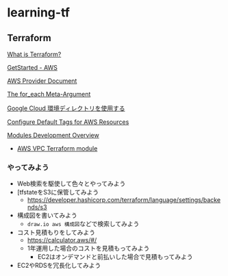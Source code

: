 # learning-tf

## Terraform
[What is Terraform?](https://developer.hashicorp.com/terraform/intro)

[GetStarted - AWS](https://developer.hashicorp.com/terraform/tutorials/aws-get-started)

[AWS Provider Document](https://registry.terraform.io/providers/hashicorp/aws/latest/docs)

[The for_each Meta-Argument](https://developer.hashicorp.com/terraform/language/meta-arguments/for_each)

[Google Cloud 環境ディレクトリを使用する](https://cloud.google.com/docs/terraform/best-practices-for-terraform#environment-directories)

[Configure Default Tags for AWS Resources](https://developer.hashicorp.com/terraform/tutorials/aws/aws-default-tags)

[Modules Development Overview](https://developer.hashicorp.com/terraform/language/modules/develop)

- [AWS VPC Terraform module](https://registry.terraform.io/modules/terraform-aws-modules/vpc/aws/latest)

### やってみよう
- Web検索を駆使して色々とやってみよう
- [tfstateをS3に保管してみよう
  - https://developer.hashicorp.com/terraform/language/settings/backends/s3
- 構成図を書いてみよう
  - `draw.io aws 構成図`などで検索してみよう
- コスト見積もりをしてみよう
  - https://calculator.aws/#/
  - 1年運用した場合のコストを見積もってみよう
    - EC2はオンデマンドと前払いした場合で見積もってみよう
- EC2やRDSを冗長化してみよう
